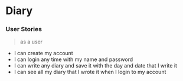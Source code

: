 # Diary

### User Stories
> as a user

- I can create my account
- I can login any time with my name and password
- I can write any diary and save it with the day and date that I write it
- I can see all my diary that I wrote it when I login to my account
